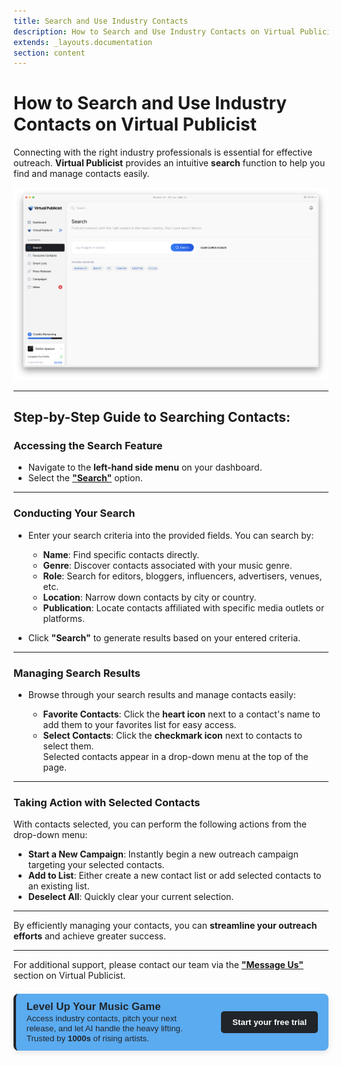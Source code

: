 ```yaml
---
title: Search and Use Industry Contacts 
description: How to Search and Use Industry Contacts on Virtual Publicist
extends: _layouts.documentation
section: content
---
```

# How to Search and Use Industry Contacts on Virtual Publicist

Connecting with the right industry professionals is essential for effective outreach. **Virtual Publicist** provides an intuitive **search** function to help you find and manage contacts easily.

![Alt text](/assets/images/search.png)


---

## Step-by-Step Guide to Searching Contacts:

### Accessing the Search Feature
- Navigate to the **left-hand side menu** on your dashboard.
- Select the **["Search"](https://app.virtualpublicist.ai/search)** option.

---

### Conducting Your Search
- Enter your search criteria into the provided fields. You can search by:

  - **Name**: Find specific contacts directly.
  - **Genre**: Discover contacts associated with your music genre.
  - **Role**: Search for editors, bloggers, influencers, advertisers, venues, etc.
  - **Location**: Narrow down contacts by city or country.
  - **Publication**: Locate contacts affiliated with specific media outlets or platforms.

- Click **"Search"** to generate results based on your entered criteria.

---

### Managing Search Results
- Browse through your search results and manage contacts easily:

  - **Favorite Contacts**: Click the **heart icon** next to a contact's name to add them to your favorites list for easy access.
  - **Select Contacts**: Click the **checkmark icon** next to contacts to select them.  
    Selected contacts appear in a drop-down menu at the top of the page.

---

### Taking Action with Selected Contacts
With contacts selected, you can perform the following actions from the drop-down menu:

- **Start a New Campaign**: Instantly begin a new outreach campaign targeting your selected contacts.
- **Add to List**: Either create a new contact list or add selected contacts to an existing list.
- **Deselect All**: Quickly clear your current selection.

---

By efficiently managing your contacts, you can **streamline your outreach efforts** and achieve greater success.

---

For additional support, please contact our team via the **["Message Us"](https://virtualpublicist.com/contact-us/#)** section on Virtual Publicist.

<div style="background-color: rgb(91, 171, 240); color: rgb(33, 37, 41); border-left: 4px solid rgb(33, 37, 41); border-radius: 8px; padding: 0.8em 1.2em; font-family: Arial, sans-serif; max-width: 1000px; margin: 1.5em auto; box-shadow: 0 3px 10px rgba(0,0,0,0.1); display: flex; align-items: center; justify-content: space-between; gap: 1.5em;">
  <div style="flex: 1;">
    <strong style="font-size: 1.2em;"> Level Up Your Music Game</strong><br>
    <span style="font-size: 0.95em;">
      Access industry contacts, pitch your next release, and let AI handle the heavy lifting.  
      Trusted by <strong> 1000s </strong> of rising artists.
    </span>
  </div>
  <div>
    <a href="https://app.virtualpublicist.ai/login" target="_blank" 
       style="background-color: rgb(33, 37, 41); color: #ffffff; padding: 10px 18px; border-radius: 5px; text-decoration: none; font-weight: bold; font-size: 0.95em;">
      Start your free trial
    </a>
  </div>
</div>